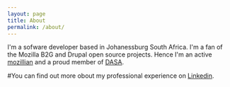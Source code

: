 ```yaml
---
layout: page
title: About
permalink: /about/
---
```


I'm a sofware developer based in Johanessburg South Africa. I'm a fan of the Mozilla B2G and Drupal open source projects. Hence I'm an active [mozillian](https://mozillians.org/en-US/u/l49eP4qWYIZUgPswAdN1D5evjg4/) and a proud member of [DASA](http://www.dasa.org.za).

#You can find out more obout my professional experience on [Linkedin](https://www.linkedin.com/in/lnyachoto).
